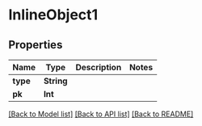 # InlineObject1

## Properties
Name | Type | Description | Notes
------------ | ------------- | ------------- | -------------
**type** | **String** |  | 
**pk** | **Int** |  | 

[[Back to Model list]](../README.md#documentation-for-models) [[Back to API list]](../README.md#documentation-for-api-endpoints) [[Back to README]](../README.md)


